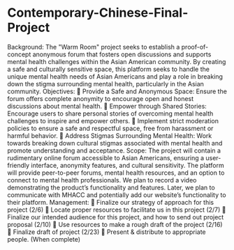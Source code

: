 # Contemporary-Chinese-Final-Project

Background:
The "Warm Room" project seeks to establish a proof-of-concept anonymous forum that fosters open discussions and supports mental health challenges within the Asian American community. By creating a safe and culturally sensitive space, this platform seeks to handle the unique mental health needs of Asian Americans and play a role in breaking down the stigma surrounding mental health, particularly in the Asian community.
Objectives:
	Provide a Safe and Anonymous Space: Ensure the forum offers complete anonymity to encourage open and honest discussions about mental health.
	Empower through Shared Stories: Encourage users to share personal stories of overcoming mental health challenges to inspire and empower others.
	Implement strict moderation policies to ensure a safe and respectful space, free from harassment or harmful behavior.
	Address Stigmas Surrounding Mental Health: Work towards breaking down cultural stigmas associated with mental health and promote understanding and acceptance.
Scope:
The project will contain a rudimentary online forum accessible to Asian Americans, ensuring a user-friendly interface, anonymity features, and cultural sensitivity. The platform will provide peer-to-peer forums, mental health resources, and an option to connect to mental health professionals. We plan to record a video demonstrating the product’s functionality and features. Later, we plan to communicate with MHACC and potentially add our website’s functionality to their platform.
Management:
	Finalize our strategy of approach for this project (2/6)
	Locate proper resources to facilitate us in this project (2/7)
	Finalize our intended audience for this project, and how to send out project proposal (2/10)
	Use resources to make a rough draft of the project (2/16)
	Finalize draft of project (2/23)
	Present & distribute to appropriate people. (When complete)
